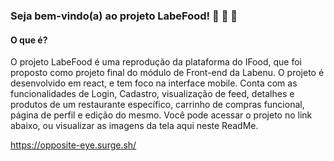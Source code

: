 ### Seja bem-vindo(a) ao projeto LabeFood! :shaved_ice: 	:cup_with_straw: :hamburger:

#### O que é?
O projeto LabeFood é uma reprodução da plataforma do IFood, que foi proposto como projeto final do módulo de Front-end da Labenu. O projeto é desenvolvido em react, e tem foco na interface mobile. Conta com as funcionalidades de Login, Cadastro, visualização de feed, detalhes e produtos de um restaurante específico, carrinho de compras funcional, página de perfil e edição do mesmo. Você pode acessar o projeto no link abaixo, ou visualizar as imagens da tela aqui neste ReadMe.

https://opposite-eye.surge.sh/